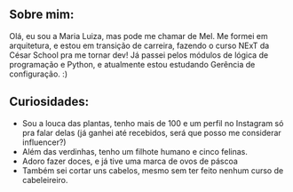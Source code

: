 ## Sobre mim:

Olá, eu sou a Maria Luiza, mas pode me chamar de Mel. Me formei em arquitetura, e estou em transição de carreira, fazendo o curso NExT da César School pra me tornar dev! Já passei pelos módulos de lógica de programação e Python, e atualmente estou estudando Gerência de configuração. :)

## Curiosidades:

- Sou a louca das plantas, tenho mais de 100 e um perfil no Instagram só pra falar delas (já ganhei até recebidos, será que posso me considerar influencer?)
- Além das verdinhas, tenho um filhote humano e cinco felinas.
- Adoro fazer doces, e já tive uma marca de ovos de páscoa
- Também sei cortar uns cabelos, mesmo sem ter feito nenhum curso de cabeleireiro.

